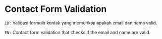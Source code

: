 # Contact Form Validation
`ID:` Validasi formulir kontak yang memeriksa apakah email dan nama valid.

`EN:` Contact form validation that checks if the email and name are valid.